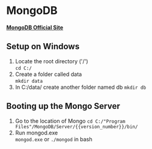 # MongoDB

**[MongoDB Official Site](https://www.mongodb.com/)**

## Setup on Windows

1. Locate the root directory ('/')  
    `cd C:/`
2. Create a folder called data  
    `mkdir data`
3. In C:/data/ create another folder named db
    `mkdir db`

## Booting up the Mongo Server

1. Go to the location of Mongo
    `cd C:/"Program Files"/MongoDB/Server/{{version_number}}/bin/`
2. Run mongod.exe  
    `mongod.exe` or `./mongod` in bash